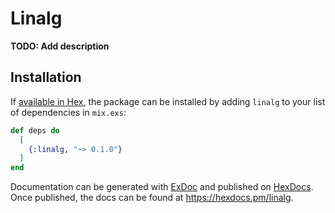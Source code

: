 # Linalg

**TODO: Add description**

## Installation

If [available in Hex](https://hex.pm/docs/publish), the package can be installed
by adding `linalg` to your list of dependencies in `mix.exs`:

```elixir
def deps do
  [
    {:linalg, "~> 0.1.0"}
  ]
end
```

Documentation can be generated with [ExDoc](https://github.com/elixir-lang/ex_doc)
and published on [HexDocs](https://hexdocs.pm). Once published, the docs can
be found at <https://hexdocs.pm/linalg>.

